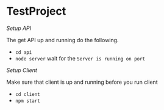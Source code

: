 # TestProject
*Setup API*

The get API up and running do the following.

* ```cd api```
* ```node server```
wait for the `Server is running on port`

*Setup Client*

Make sure that client is up and running before you run client

* ```cd client```
* ```npm start```
